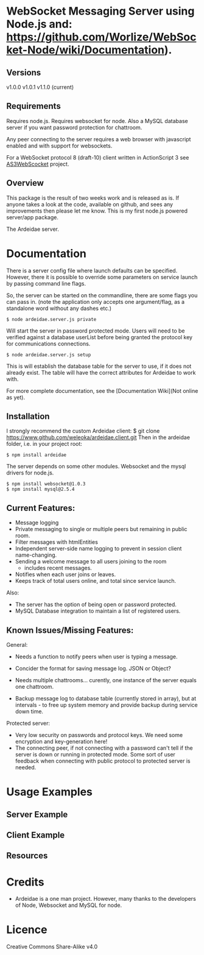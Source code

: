 
WebSocket Messaging Server using Node.js and:
https://github.com/Worlize/WebSocket-Node/wiki/Documentation).
=================================================

Versions
---------------
v1.0.0
v1.0.1
v1.1.0 (current)


Requirements
---------------

Requires node.js. Requires websocket for node.
Also a MySQL database server if you want password protection for chattroom.

Any peer connecting to the server requires a web browser with javascript enabled and with support for websockets.

For a WebSocket protocol 8 (draft-10) client written in ActionScript 3 see [AS3WebScocket](https://github.com/Worlize/AS3WebSocket) project.


Overview
--------

This package is the result of two weeks work and is released as is. If anyone takes a look at the code, available on github, and sees any improvements then please let me know. This is my first node.js powered server/app package.

The Ardeidae server.



Documentation
=============

There is a server config file where launch defaults can be specified. However, there it is possible to override some parameters on service launch by passing command line flags.

So, the server can be started on the commandline, there are some flags you can pass in.
(note the application only accepts one argument/flag, as a standalone word without any dashes etc.)


	$ node ardeidae.server.js private

Will start the server in password protected mode. Users will need to be verified against a database userList before being granted the protocol key for communications connections.


	$ node ardeidae.server.js setup

This is will establish the database table for the server to use, if it does not already exist.
The table will have the correct attributes for Ardeidae to work with.




For more complete documentation, see the [Documentation Wiki](Not online as yet).


Installation
------------

I strongly recommend the custom Ardeidae client:
$ git clone https://www.github.com/weleoka/ardeidae.client.git
Then in the ardeidae folder, i.e. in your project root:

    $ npm install ardeidae

The server depends on some other modules. Websocket and the mysql drivers for node.js.

    $ npm install websocket@1.0.3
    $ npm install mysql@2.5.4



Current Features:
-----------------
* Message logging
* Private messaging to single or multiple peers but remaining in public room.
* Filter messages with htmlEntities
* Independent server-side name logging to prevent in session client name-changing.
* Sending a welcome message to all users joining to the room
	- includes recent messages.
* Notifies when each user joins or leaves.
* Keeps track of total users online, and total since service launch.

Also:

* The server has the option of being open or password protected.
* MySQL Database integration to maintain a list of registered users.



Known Issues/Missing Features:
------------------------------
General:
* Needs a function to notify peers when user is typing a message.
* Concider the format for saving message log. JSON or Object?
* Needs multiple chattrooms... curently, one instance of the server equals one chattroom.

* Backup message log to database table (currently stored in array), but at intervals - to free up system memory and provide backup during service down time.

Protected server:
* Very low security on passwords and protocol keys. We need some encryption and key-generation here!
* The connecting peer, if not connecting with a password can't tell if the server is down or running in protected mode. Some sort of user feedback when connecting with public protocol to protected server is needed.



Usage Examples
==============



Server Example
--------------




Client Example
--------------




Resources
---------





Credits
==============

* Ardeidae is a one man project. However, many thanks to the developers of Node, Websocket and MySQL for node.



Licence
==============

Creative Commons Share-Alike v4.0